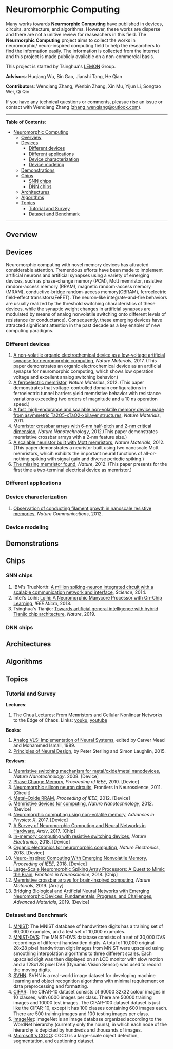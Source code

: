 # Neuromorphic Computing

Many works towards **Neurmorphic Computing** have published in devices, circuits, architecture, and algorithms. However, these works are disperse and there are not a unitive review for reaseachers in this field. The **Neurmorphic Computing** project aims to collect the works in neuromorphic/ neuro-inspired computing field to help the researchers to find the information easily. The information is collected from the internet and this project is made publicly available on a non-commercial basis.

This project is started by Tsinghua's [LEMON](http://stor.ime.tsinghua.edu.cn) Group.

**Advisors**: Huqiang Wu, Bin Gao, Jianshi Tang, He Qian

**Contributors**: Wenqiang Zhang, Wenbin Zhang, Xin Mu, Yijun Li, Songtao Wei, Qi Qin

If you have any technical questions or comments, pleasue rise an issue or contact with Wenqiang Zhang (zhang_wenqiang@outlook.com).

*****************

**Table of Contents**:

- [Neuromorphic Computing](#neuromorphic-computing)
  - [Overview](#overview)
  - [Devices](#devices)
    - [Different devices](#different-devices)
    - [Different applications](#different-applications)
    - [Device characterization](#device-characterization)
    - [Device modeling](#device-modeling)
  - [Demonstrations](#demonstrations)
  - [Chips](#chips)
    - [SNN chips](#snn-chips)
    - [DNN chips](#dnn-chips)
  - [Architectures](#architectures)
  - [Algorithms](#algorithms)
  - [Topics](#topics)
    - [Tutorial and Survey](#tutorial-and-survey)
    - [Dataset and Benchmark](#dataset-and-benchmark)

*****************

## Overview

## Devices

Neuromorphic computing with novel memory devices has attracted considerable attention. Tremendous efforts have been made to implement artificial neurons and artificial synapses using a variety of emerging devices, such as phase-change memory (PCM), Mott memristor, resistive random-access memory (RRAM), magnetic random-access memory (MRAM), conductive-bridge random-access memory(CBRAM), ferroelectric ﬁeld-effect transistors(FeFET). The neuron-like integrate-and-fire behaviors are usually realized by the threshold switching characteristics of these devices, while the synaptic weight changes in artificial synapses are modulated by means of analog nonvolatile switching onto different levels of resistance (or conductance). Consequently, these emerging devices have attracted significant attention in the past decade as a key enabler of new computing paradigms.

### Different devices

1. [A non-volatile organic electrochemical device as a low-voltage artificial synapse for neuromorphic computing](https://doi.org/10.1038/nmat4856), *Nature Materials*, 2017. (This paper demonstrates an organic electrochemical device as an artificial synapse for neuromorphic computing, which shows low operation voltage and excellent analog switching behavior.)
2. [A ferroelectric memristor](https://doi.org/10.1038/nmat3415), *Nature Materials*, 2012. (This paper demonstrates that voltage-controlled domain configurations in ferroelectric tunnel barriers yield memristive behavior with resistance variations exceeding two orders of magnitude and a 10 ns operation speed.)
3. [A fast, high-endurance and scalable non-volatile memory device made from asymmetric Ta2O5-xTaO2-xbilayer structures](https://doi.org/10.1038/nmat3070), *Nature Materials*, 2011.
4. [Memristor crossbar arrays with 6-nm half-pitch and 2-nm critical dimension](https://doi.org/10.1038/s41565-018-0302-0), *Nature Nanotechnology*, 2012.(This paper demonstrates memristive crossbar arrays with a 2-nm feature size.)
5. [A scalable neuristor built with Mott memristors](https://doi.org/10.1038/nnano.2008.160), *Nature Materials*, 2012.(This paper demonstrates a neuristor built using two nanoscale Mott memristors, whicih exhibits the important neural functions of all-or-nothing spiking with signal gain and diverse periodic spiking.)
6. [The missing memristor found](https://doi.org/10.1038/nature06932), *Nature*, 2012. (This paper presents for the first time a two-terminal electrical device as memristor.)

### Different applications

### Device characterization

1. [Observation of conducting filament growth in nanoscale resistive memories](https://doi.org/10.1038/ncomms1737), *Nature Communications*, 2012.

### Device modeling

## Demonstrations

## Chips

### SNN chips

1. IBM's TrueNorth: [A million spiking-neuron integrated circuit with a scalable communication network and interface](https://doi.org/10.1126/science.1254642), *Science*, 2014.
2. Intel's Loihi: [Loihi: A Neuromorphic Manycore Processor with On-Chip Learning](https://doi.org/10.1109/MM.2018.112130359), *IEEE Micro*, 2018.
3. Tsinghua's Tianjic: [Towards artificial general intelligence with hybrid Tianjic chip architecture](https://doi.org/10.1038/s41586-019-1424-8), *Nature*, 2019.

### DNN chips

## Architectures

## Algorithms

## Topics

### Tutorial and Survey

**Lectures**:

1. The Chua Lectures: From Memristors and Cellular Nonlinear Networks to the Edge of Chaos. Links: [youku](https://v.youku.com/v_show/id_XMTg1MjQwMzg3Ng==.html?spm=a2h0j.11185381.listitem_page1.5!12~A), [youtube](https://www.youtube.com/playlist?list=PLtS6YX0YOX4eAQ6IrOZSta3xjRXzpcXyi)

**Books**:

1. [Analog VLSI Implementation of Neural Systems](https://www.springer.com/gp/book/9780792390404), edited by Carver Mead and Mohammed Ismail, 1989.
2. [Principles of Neural Design](https://mitpress.mit.edu/books/principles-neural-design), by Peter Sterling and Simon Laughlin, 2015.

**Reviews**:

1. [Memristive switching mechanism for metal/oxide/metal nanodevices](https://doi.org/10.1038/nnano.2008.160), *Nature Nanotechnology*. 2008. [Device]
2. [Phase Change Memory](https://doi.org/10.1109/JPROC.2010.2070050), *Proceeding of IEEE*, 2010. [Device]
3. [Neuromorphic silicon neuron circuits](https://doi.org/10.3389/fnins.2011.00073), Frontiers in Neuroscience, 2011. [Circuit]
4. [Metal–Oxide RRAM](https://doi.org/10.1109/JPROC.2012.2190369), *Proceeding of IEEE*, 2012. [Device]
5. [Memristive devices for computing](https://doi.org/10.1038/NNANO.2012.240), *Nature Nanotechnology*, 2012. [Device]
6. [Neuromorphic computing using non-volatile memory](https://doi.org/10.1080/23746149.2016.1259585), *Advances in Physics: X*, 2017. [Device]
7. [A Survey of Neuromorphic Computing and Neural Networks in Hardware](https://arxiv.org/abs/1705.06963), *Arxiv*, 2017. [Chip]
8. [In-memory computing with resistive switching devices](https://doi.org/10.1038/s41928-018-0092-2), *Nature Electronics*, 2018. [Device]
9. [Organic electronics for neuromorphic computing](https://doi.org/10.1038/s41928-018-0103-3), *Nature Electronics*, 2018. [Device]
10. [Neuro-inspired Computing With Emerging Nonvolatile Memory](https://doi.org/10.1109/JPROC.2018.2790840), *Proceeding of IEEE*, 2018. [Device]
11. [Large-Scale Neuromorphic Spiking Array Processors: A Quest to Mimic the Brain](https://doi.org/10.3389/fnins.2018.00891), *Frontiers in Neuroscience*, 2018. [Chip]
12. [Memristive crossbar arrays for brain-inspired computing](https://doi.org/10.1038/s41563-019-0291-x), *Nature Materials*, 2019. [Array]
13. [Bridging Biological and Artificial Neural Networks with Emerging Neuromorphic Devices: Fundamentals, Progress, and Challenges](https://doi.org/10.1002/adma.201902761), *Advanced Materials*, 2019. [Device]

### Dataset and Benchmark

1. [MNIST](http://yann.lecun.com/exdb/mnist): The MNIST database of handwritten digits has a training set of 60,000 examples, and a test set of 10,000 examples.
2. [MNIST-DVS](http://www2.imse-cnm.csic.es/caviar/MNISTDVS.html): The MNIST-DVS database consists of a set of 30,000 DVS recordings of different handwritten digits. A total of 10,000 original 28x28 pixel handwritten digit images from MNIST were upscaled using smoothing interpolation algorithms to three different scales. Each upscaled digit was then displayed on an LCD monitor with slow motion and a 128x128 pixel DVS (Dynamic Vision Sensor) was used to record the moving digits.
3. [SVHN](http://ufldl.stanford.edu/housenumbers/): SVHN is a real-world image dataset for developing machine learning and object recognition algorithms with minimal requirement on data preprocessing and formatting.
4. [CIFAR](http://www.cs.toronto.edu/~kriz/cifar.html): The CIFAR-10 dataset consists of 60000 32x32 colour images in 10 classes, with 6000 images per class. There are 50000 training images and 10000 test images. The CIFAR-100 dataset dataset is just like the CIFAR-10, except it has 100 classes containing 600 images each. There are 500 training images and 100 testing images per class.
5. [ImageNet](http://www.image-net.org/): ImageNet is an image database organized according to the WordNet hierarchy (currently only the nouns), in which each node of the hierarchy is depicted by hundreds and thousands of images.
6. [Microsoft's COCO](http://cocodataset.org/#overview): COCO is a large-scale object detection, segmentation, and captioning dataset.
